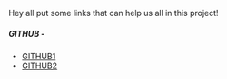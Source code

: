 Hey all put some links that can help us all in this project! 

##### GITHUB - 
  *  [GITHUB1](https://education.github.com/git-cheat-sheet-education.pdf ) <br />
  *  [GITHUB2](https://services.github.com/on-demand/downloads/github-git-cheat-sheet.pdf) <br />
  
